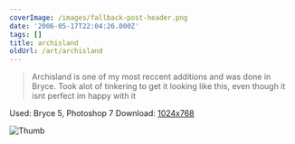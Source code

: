 ```yaml
---
coverImage: /images/fallback-post-header.png
date: '2006-05-17T22:04:26.000Z'
tags: []
title: archisland
oldUrl: /art/archisland
---
```


> Archisland is one of my most reccent additions and was done in Bryce. Took alot of tinkering to get it looking like this, even though it isnt perfect im happy with it

Used: Bryce 5, Photoshop 7
Download: [1024x768](https://www.mikecann.co.uk/Images/Art-Full/archisland.jpg)

![Thumb](https://www.mikecann.co.uk/Images/Art-Thumbs/archisland.gif "Thumb")
